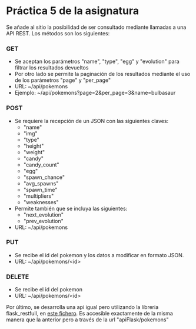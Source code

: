 # Práctica 5 de la asignatura
Se añade al sitio la posibilidad de ser consultado mediante llamadas a una API REST.
Los métodos son los siguientes:
### GET
  * Se aceptan los parámetros "name", "type", "egg" y "evolution" para filtrar los resultados devueltos
  * Por otro lado se permite la paginación de los resultados mediante el uso de los parámetros "page" y "per_page"
  * URL: ~/api/pokemons
  * Ejemplo: ~/api/pokemons?page=2&per_page=3&name=bulbasaur
### POST
  * Se requiere la recepción de un JSON con las siguientes claves:
    * "name"
    * "img"
    * "type"
    * "height"
    * "weight"
    * "candy"
    * "candy_count"
    * "egg"
    * "spawn_chance"
    * "avg_spawns"
    * "spawn_time"
    * "multipliers"
    * "weaknesses"
  * Permite también que se incluya las siguientes:
    * "next_evolution"
    * "prev_evolution"
  * URL: ~/api/pokemons
### PUT
  * Se recibe el id del pokemon y los datos a modificar en formato JSON.
  * URL: ~/api/pokemons/\<id>
### DELETE
  * Se recibe el id del pokemon
  * URL: ~/api/pokemons/\<id>

Por último, se desarrolla una api igual pero utilizando la libreria flask_restfull, en [este fichero](https://github.com/AlbertoLejarraga/practicas-dai/tree/main/practica5/apiFlask.py). Es accesible exactamente de la misma manera que la anterior pero a través de la url "apiFlask/pokemons"
